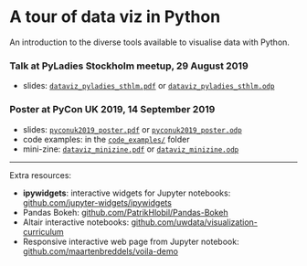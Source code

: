 # A tour of data viz in Python

An introduction to the diverse tools available to visualise data with Python.

### Talk at PyLadies Stockholm meetup, 29 August 2019

* slides: [`dataviz_pyladies_sthlm.pdf`](dataviz_pyladies_sthlm.pdf) or [`dataviz_pyladies_sthlm.odp`](dataviz_pyladies_sthlm.odp)


### Poster at PyCon UK 2019, 14 September 2019

* slides: [`pyconuk2019_poster.pdf`](pyconuk2019_poster.pdf) or [`pyconuk2019_poster.odp`](pyconuk2019_poster.odp)
* code examples: in the [`code_examples/`](https://github.com/Eleonore9/tour_dataviz_python/tree/master/code_examples) folder
* mini-zine: [`dataviz_minizine.pdf`](dataviz_minizine.pdf) or [`dataviz_minizine.odp`](dataviz_minizine.odp)

___

Extra resources:
* __ipywidgets__: interactive widgets for Jupyter notebooks: [github.com/jupyter-widgets/ipywidgets](https://github.com/jupyter-widgets/ipywidgets)
* Pandas Bokeh: [github.com/PatrikHlobil/Pandas-Bokeh](https://github.com/PatrikHlobil/Pandas-Bokeh)
* Altair interactive notebooks: [github.com/uwdata/visualization-curriculum](https://github.com/uwdata/visualization-curriculum)
* Responsive interactive web page from Jupyter notebook: [github.com/maartenbreddels/voila-demo](https://github.com/maartenbreddels/voila-demo)
